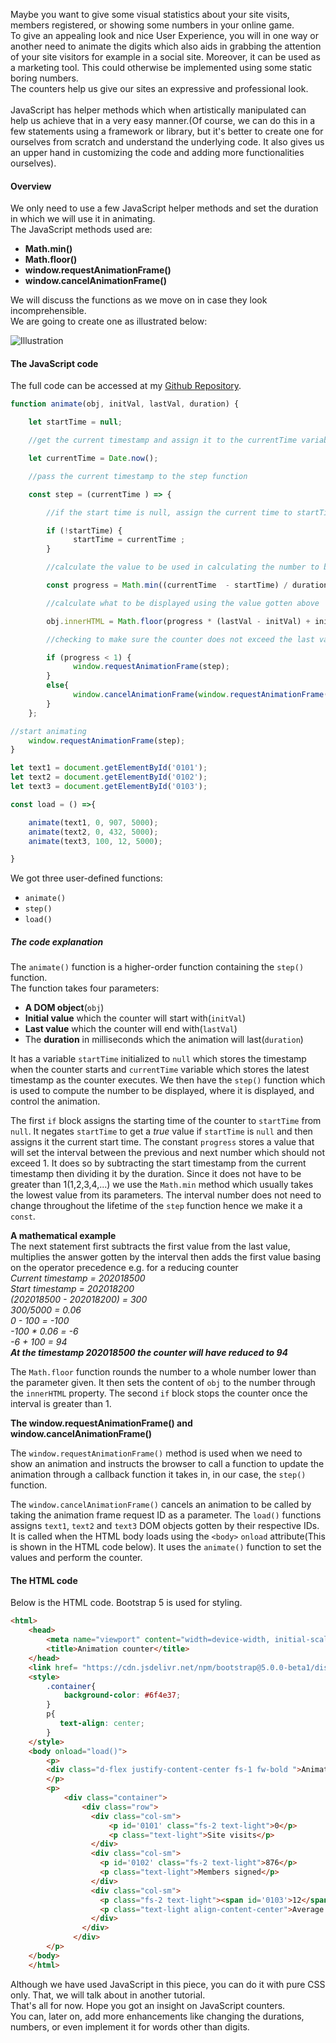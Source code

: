 Maybe you want to give some visual statistics about your site visits, members registered, or showing some numbers in your online game.</br>To give an appealing look and nice User Experience, you will in one way or another need to animate the digits which also aids in grabbing the attention of your site visitors for example in a social site. Moreover, it can be used as a marketing tool. This could otherwise be implemented using some static boring numbers.</br>The counters help us give our sites an expressive and professional look.</br></br>
JavaScript has helper methods which when artistically manipulated can help us achieve that in a very easy manner.(Of course, we can do this in a few statements using a framework or library, but it's better to create one for ourselves from scratch and understand the underlying code. It also gives us an upper hand in customizing the code and adding more functionalities ourselves).</br>
#### Overview
We only need to use a few JavaScript helper methods and set the duration in which we will use it in animating.</br>
The JavaScript methods used are:<br>

- **Math.min()**
- **Math.floor()**
- **window.requestAnimationFrame()**
- **window.cancelAnimationFrame()**

We will discuss the functions as we move on in case they look incomprehensible.</br>
We are going to create one as illustrated below:

![Illustration](/engineering-education/animation-counter-javascript/illustration.gif)

#### The JavaScript code
The full code can be accessed at my [Github Repository](https://github.com/Agusioma/animation-counter-javascript/).

```Javascript
function animate(obj, initVal, lastVal, duration) {

    let startTime = null;

    //get the current timestamp and assign it to the currentTime variable

    let currentTime = Date.now();

    //pass the current timestamp to the step function

    const step = (currentTime ) => {

        //if the start time is null, assign the current time to startTime

        if (!startTime) {
              startTime = currentTime ;
        }

        //calculate the value to be used in calculating the number to be displayed

        const progress = Math.min((currentTime  - startTime) / duration, 1);

        //calculate what to be displayed using the value gotten above

        obj.innerHTML = Math.floor(progress * (lastVal - initVal) + initVal);

        //checking to make sure the counter does not exceed the last value(lastVal)

        if (progress < 1) {
              window.requestAnimationFrame(step);
        }
        else{
              window.cancelAnimationFrame(window.requestAnimationFrame(step));
        }
    };

//start animating
    window.requestAnimationFrame(step);
}

let text1 = document.getElementById('0101');
let text2 = document.getElementById('0102');
let text3 = document.getElementById('0103');

const load = () =>{

    animate(text1, 0, 907, 5000);
    animate(text2, 0, 432, 5000);
    animate(text3, 100, 12, 5000);

}

```

We got three user-defined functions:

- `animate()`
- `step()`
- `load()`
##### The code explanation</br>
The `animate()` function is a higher-order function containing the `step()` function.</br>
The function takes four parameters:
- **A DOM object**(```obj```)
- **Initial value** which the counter will start with(`initVal`)
- **Last value** which the counter will end with(`lastVal`)
- The **duration** in milliseconds which the animation will last(`duration`)

It has a variable `startTime` initialized to `null` which stores the timestamp when the counter starts and `currentTime` variable which stores the latest timestamp as the counter executes. We then have the `step()` function which is used to compute the number to be displayed, where it is displayed, and control the animation.

The first `if` block assigns the starting time of the counter to `startTime` from `null`. It negates `startTime` to get a *true* value if `startTime` is `null` and then assigns it the current start time. The constant `progress` stores a value that will set the interval between the previous and next number which should not exceed 1. It does so by subtracting the start timestamp from the current timestamp then dividing it by the duration. Since it does not have to be greater than 1(1,2,3,4,...) we use the `Math.min` method which usually takes the lowest value from its parameters. The interval number does not need to change throughout the lifetime of the `step` function hence we make it a `const`.<br>

**A mathematical example**</br>
The next statement first subtracts the first value from the last value, multiplies the answer gotten by the interval then adds the first value basing on the operator precedence e.g. for a reducing counter</br>
*Current timestamp = 202018500*</br>
*Start timestamp = 202018200*</br>
*(202018500 - 202018200) = 300*</br>
*300/5000 = 0.06*</br>
*0 - 100 = -100*</br>
*-100 * 0.06 = -6*</br>
*-6 + 100 = 94*</br>
***At the timestamp 202018500 the counter will have reduced to 94***

The `Math.floor` function rounds the number to a whole number lower than the parameter given. It then sets the content of `obj` to the number through the `innerHTML` property. The second `if` block stops the counter once the interval is greater than 1.<br>

**The window.requestAnimationFrame() and window.cancelAnimationFrame()**<br>

The `window.requestAnimationFrame()` method is used when we need to show an animation and instructs the browser to call a function to update the animation through a callback function it takes in, in our case, the `step()` function.

The `window.cancelAnimationFrame()` cancels an animation to be called by taking the animation frame request ID as a parameter. The `load()` functions assigns `text1`, `text2` and `text3` DOM objects gotten by their respective IDs. It is called when the HTML body loads using the `<body>` `onload` attribute(This is shown in the HTML code below). It uses the `animate()` function to set the values and perform the counter.<br>

#### The HTML code

Below is the HTML code. Bootstrap 5 is used for styling.
```html
<html>
    <head>
        <meta name="viewport" content="width=device-width, initial-scale=1.0">
        <title>Animation counter</title>
    </head>
    <link href= "https://cdn.jsdelivr.net/npm/bootstrap@5.0.0-beta1/dist/css/bootstrap.min.css" rel="stylesheet" integrity="sha384-giJF6kkoqNQ00vy+HMDP7azOuL0xtbfIcaT9wjKHr8RbDVddVHyTfAAsrekwKmP1" crossorigin="anonymous">
    <style>
        .container{
            background-color: #6f4e37;
        }
        p{
           text-align: center;
        }
    </style>
    <body onload="load()">
        <p>
        <div class="d-flex justify-content-center fs-1 fw-bold ">Animation Counter</div>
        </p>
        <p>
            <div class="container">
                <div class="row">
                  <div class="col-sm">
                      <p id='0101' class="fs-2 text-light">0</p>
                      <p class="text-light">Site visits</p>
                  </div>
                  <div class="col-sm">
                    <p id='0102' class="fs-2 text-light">876</p>
                    <p class="text-light">Members signed</p>
                  </div>
                  <div class="col-sm">
                    <p class="fs-2 text-light"><span id='0103'>12</span>%</p>
                    <p class="text-light align-content-center">Average complain rate</p>
                  </div>
                </div>
              </div>
        </p>
    </body>
    </html>

```
Although we have used JavaScript in this piece, you can do it with pure CSS only. That, we will talk about in another tutorial.<br>
That's all for now. Hope you got an insight on JavaScript counters.</br>You can, later on, add more enhancements like changing the durations, numbers, or even implement it for words other than digits.</br>
